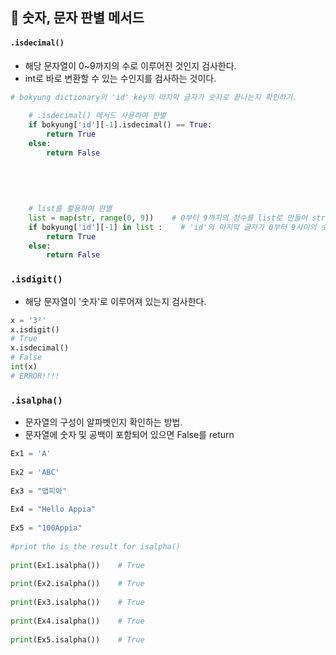 ## 💫 숫자, 문자 판별 메서드

#### `.isdecimal()`

- 해당 문자열이 0~9까지의 수로 이루어진 것인지 검사한다. 
- int로 바로 변환할 수 있는 수인지를 검사하는 것이다.

```python
# bokyung dictionary의 'id' key의 마지막 글자가 숫자로 끝나는지 확인하기.
    
    # .isdecimal() 메서드 사용하여 판별
    if bokyung['id'][-1].isdecimal() == True:
        return True
    else:
        return False
    
    
    
    
        
    # list를 활용하여 판별
    list = map(str, range(0, 9))    # 0부터 9까지의 정수를 list로 만들어 str으로 변환
    if bokyung['id'][-1] in list :    # 'id'의 마지막 글자가 0부터 9사이의 숫자인지 확인
        return True
    else:
        return False
```



### `.isdigit()`

- 해당 문자열이 '숫자'로 이루어져 있는지 검사한다.

```python
x = '3²'
x.isdigit()
# True
x.isdecimal()
# False
int(x)
# ERROR!!!!
```



### `.isalpha()`

- 문자열의 구성이 알파벳인지 확인하는 방법.
- 문자열에 숫자 및 공백이 포함되어 있으면 False를  return

```python
Ex1 = 'A'
 
Ex2 = 'ABC'
 
Ex3 = "앱피아"
 
Ex4 = "Hello Appia"
 
Ex5 = "100Appia"
 
#print the is the result for isalpha()
 
print(Ex1.isalpha())	# True
 
print(Ex2.isalpha())	# True
 
print(Ex3.isalpha())	# True
 
print(Ex4.isalpha())	# True
 
print(Ex5.isalpha())	# True

```

